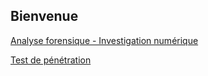 ## Bienvenue

[Analyse forensique - Investigation numérique](https://zifero-lab.github.io/forensic.md)

[Test de pénétration](https://zifero-lab.github.io/pentest.md) 
